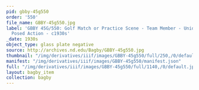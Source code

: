 ```yaml
---
pid: gbby-45g550
order: '550'
file_name: GBBY-45g550.jpg
label: 'GBBY 45G/550: Golf Match or Practice Scene - Team Member - Unidentified -
  Posed Action - c1930s'
_date: 1930s
object_type: glass plate negative
source: http://archives.nd.edu/Bagby/GBBY-45g550.jpg
thumbnail: "/img/derivatives/iiif/images/GBBY-45g550/full/250,/0/default.jpg"
manifest: "/img/derivatives/iiif/images/GBBY-45g550/manifest.json"
full: "/img/derivatives/iiif/images/GBBY-45g550/full/1140,/0/default.jpg"
layout: bagby_item
collection: bagby
---
```


